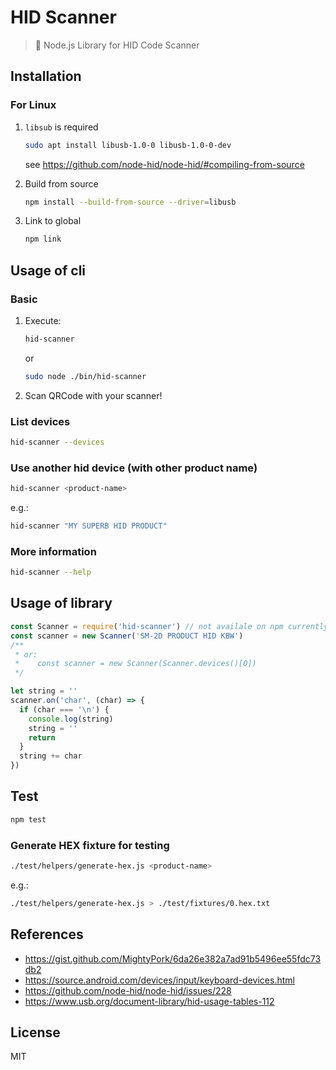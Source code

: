 # HID Scanner
> :flashlight: Node.js Library for HID Code Scanner

## Installation
### For Linux
1. `libsub` is required

    ```sh
    sudo apt install libusb-1.0-0 libusb-1.0-0-dev
    ```

    see https://github.com/node-hid/node-hid/#compiling-from-source

2. Build from source

    ```sh
    npm install --build-from-source --driver=libusb
    ```

3. Link to global

    ```sh
    npm link
    ```


## Usage of cli
### Basic
1. Execute:

    ```sh
    hid-scanner
    ```

    or

    ```sh
    sudo node ./bin/hid-scanner
    ```

2. Scan QRCode with your scanner!

### List devices
```sh
hid-scanner --devices
```

### Use another hid device (with other product name)
```sh
hid-scanner <product-name>
```

e.g.:

```sh
hid-scanner "MY SUPERB HID PRODUCT"
```

### More information
```sh
hid-scanner --help
```

## Usage of library
```javascript
const Scanner = require('hid-scanner') // not availale on npm currently, but just for an example here
const scanner = new Scanner('SM-2D PRODUCT HID KBW')
/**
 * or:
 *    const scanner = new Scanner(Scanner.devices()[0])
 */

let string = ''
scanner.on('char', (char) => {
  if (char === '\n') {
    console.log(string)
    string = ''
    return
  }
  string += char
})
```


## Test
```sh
npm test
```

### Generate HEX fixture for testing
```sh
./test/helpers/generate-hex.js <product-name>
```

e.g.:

```sh
./test/helpers/generate-hex.js > ./test/fixtures/0.hex.txt
```


## References
- https://gist.github.com/MightyPork/6da26e382a7ad91b5496ee55fdc73db2
- https://source.android.com/devices/input/keyboard-devices.html
- https://github.com/node-hid/node-hid/issues/228
- https://www.usb.org/document-library/hid-usage-tables-112


## License
MIT
